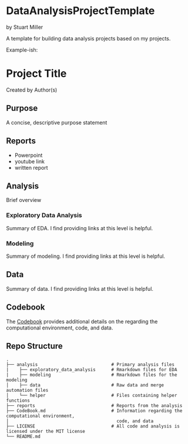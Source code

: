 # DataAnalysisProjectTemplate

by Stuart Miller

A template for building data analysis projects based on my projects.


Example-ish:

# Project Title

Created by Author(s)

## Purpose

A concise, descriptive purpose statement

## Reports

* Powerpoint  
* youtube link  
* written report  

## Analysis 

Brief overview

### Exploratory Data Analysis

Summary of EDA. I find providing links at this level is helpful.

### Modeling

Summary of modeling. I find providing links at this level is helpful.

## Data

Summary of data. I find providing links at this level is helpful.

## Codebook

The [Codebook](https://github.com/sjmiller8182/AttritionAnalysis/blob/master/CodeBook.md) provides additional details on the regarding the computational environment, code, and data.

## Repo Structure
    .
    ├── analysis                            # Primary analysis files
    |    ├── exploratory_data_analysis      # Rmarkdown files for EDA
    |    ├── modeling                       # Rmarkdown files for the modeling
    │    ├── data                           # Raw data and merge automation files
    │    └── helper                         # Files containing helper functions
    ├── reports                             # Reports from the analysis
    ├── CodeBook.md                         # Information regarding the computational environment,
    │                                         code, and data
    ├── LICENSE                             # All code and analysis is licensed under the MIT license
    └── README.md

